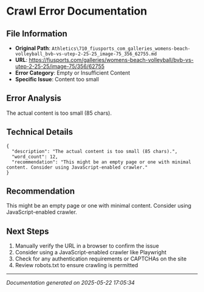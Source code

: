 # Crawl Error Documentation

## File Information
- **Original Path**: `Athletics\710_fiusports_com_galleries_womens-beach-volleyball_bvb-vs-utep-2-25-25_image-75_356_62755.md`
- **URL**: https://fiusports.com/galleries/womens-beach-volleyball/bvb-vs-utep-2-25-25/image-75/356/62755
- **Error Category**: Empty or Insufficient Content
- **Specific Issue**: Content too small

## Error Analysis
The actual content is too small (85 chars).

## Technical Details
```
{
  "description": "The actual content is too small (85 chars).",
  "word_count": 12,
  "recommendation": "This might be an empty page or one with minimal content. Consider using JavaScript-enabled crawler."
}
```

## Recommendation
This might be an empty page or one with minimal content. Consider using JavaScript-enabled crawler.

## Next Steps
1. Manually verify the URL in a browser to confirm the issue
2. Consider using a JavaScript-enabled crawler like Playwright
3. Check for any authentication requirements or CAPTCHAs on the site
4. Review robots.txt to ensure crawling is permitted

---
*Documentation generated on 2025-05-22 17:05:34*
